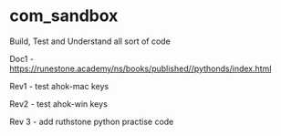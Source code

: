 # com_sandbox
Build, Test and Understand all sort of code

Doc1 - https://runestone.academy/ns/books/published//pythonds/index.html

Rev1 - test ahok-mac keys

Rev2 - test ahok-win keys

Rev 3 - add ruthstone python practise code